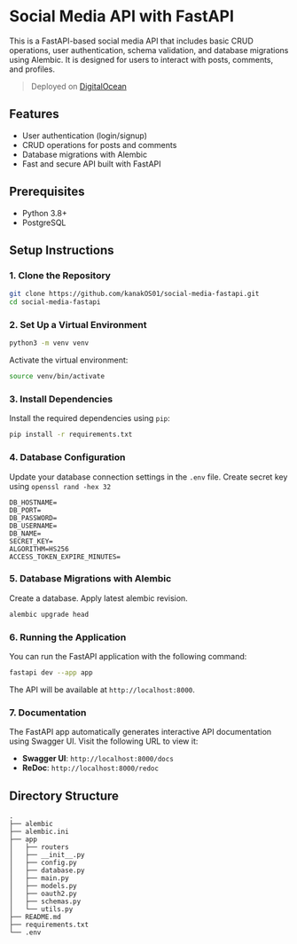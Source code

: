 # Social Media API with FastAPI

This is a FastAPI-based social media API that includes basic CRUD operations, user authentication, schema validation, and database migrations using Alembic. It is designed for users to interact with posts, comments, and profiles.

> Deployed on [DigitalOcean](http://134.209.159.122:8000/docs)

## Features

- User authentication (login/signup)
- CRUD operations for posts and comments
- Database migrations with Alembic
- Fast and secure API built with FastAPI

## Prerequisites

- Python 3.8+
- PostgreSQL

## Setup Instructions

### 1. Clone the Repository

```bash
git clone https://github.com/kanakOS01/social-media-fastapi.git
cd social-media-fastapi
```

### 2. Set Up a Virtual Environment

```bash
python3 -m venv venv
```

Activate the virtual environment:

```bash
source venv/bin/activate
```

### 3. Install Dependencies

Install the required dependencies using `pip`:

```bash
pip install -r requirements.txt
```

### 4. Database Configuration

Update your database connection settings in the `.env` file.
Create secret key using `openssl rand -hex 32`
```
DB_HOSTNAME=
DB_PORT=
DB_PASSWORD=
DB_USERNAME=
DB_NAME=
SECRET_KEY=
ALGORITHM=HS256
ACCESS_TOKEN_EXPIRE_MINUTES=
```

### 5. Database Migrations with Alembic

Create a database.
Apply latest alembic revision.

```bash
alembic upgrade head
```

### 6. Running the Application

You can run the FastAPI application with the following command:

```bash
fastapi dev --app app
```

The API will be available at `http://localhost:8000`.

### 7. Documentation

The FastAPI app automatically generates interactive API documentation using Swagger UI. Visit the following URL to view it:

- **Swagger UI**: `http://localhost:8000/docs`
- **ReDoc**: `http://localhost:8000/redoc`

## Directory Structure

```
.
├── alembic
├── alembic.ini
├── app
│   ├── routers
│   ├── __init__.py
│   ├── config.py
│   ├── database.py
│   ├── main.py
│   ├── models.py
│   ├── oauth2.py
│   ├── schemas.py
│   └── utils.py
├── README.md
├── requirements.txt
└── .env
```
